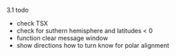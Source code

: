 
3.1 todo
- check TSX
- check for suthern hemisphere and latitudes < 0
- function clear message window
- show directions how to turn know for polar alignment